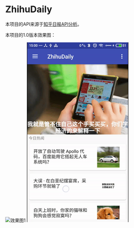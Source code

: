 ZhihuDaily
==========

本项目的API来源于[知乎日报API分析](https://github.com/izzyleung/ZhihuDailyPurify/wiki/%E7%9F%A5%E4%B9%8E%E6%97%A5%E6%8A%A5-API-%E5%88%86%E6%9E%90)。

本项目的1.0版本效果图：

![效果图1](https://raw.githubusercontent.com/NazcaLines/ZhihuDaily/master/gif/1.gif)
![效果图2](https://raw.githubusercontent.com/NazcaLines/ZhihuDaily/master/gif/2.gif)
